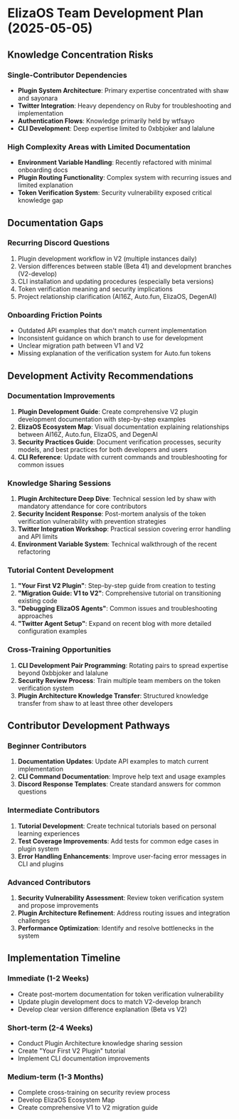# ElizaOS Team Development Plan (2025-05-05)

## Knowledge Concentration Risks

### Single-Contributor Dependencies
- **Plugin System Architecture**: Primary expertise concentrated with shaw and sayonara
- **Twitter Integration**: Heavy dependency on Ruby for troubleshooting and implementation
- **Authentication Flows**: Knowledge primarily held by wtfsayo
- **CLI Development**: Deep expertise limited to 0xbbjoker and lalalune

### High Complexity Areas with Limited Documentation
- **Environment Variable Handling**: Recently refactored with minimal onboarding docs
- **Plugin Routing Functionality**: Complex system with recurring issues and limited explanation
- **Token Verification System**: Security vulnerability exposed critical knowledge gap

## Documentation Gaps

### Recurring Discord Questions
1. Plugin development workflow in V2 (multiple instances daily)
2. Version differences between stable (Beta 41) and development branches (V2-develop)
3. CLI installation and updating procedures (especially beta versions)
4. Token verification meaning and security implications
5. Project relationship clarification (AI16Z, Auto.fun, ElizaOS, DegenAI)

### Onboarding Friction Points
- Outdated API examples that don't match current implementation
- Inconsistent guidance on which branch to use for development
- Unclear migration path between V1 and V2
- Missing explanation of the verification system for Auto.fun tokens

## Development Activity Recommendations

### Documentation Improvements
1. **Plugin Development Guide**: Create comprehensive V2 plugin development documentation with step-by-step examples
2. **ElizaOS Ecosystem Map**: Visual documentation explaining relationships between AI16Z, Auto.fun, ElizaOS, and DegenAI
3. **Security Practices Guide**: Document verification processes, security models, and best practices for both developers and users
4. **CLI Reference**: Update with current commands and troubleshooting for common issues

### Knowledge Sharing Sessions
1. **Plugin Architecture Deep Dive**: Technical session led by shaw with mandatory attendance for core contributors
2. **Security Incident Response**: Post-mortem analysis of the token verification vulnerability with prevention strategies
3. **Twitter Integration Workshop**: Practical session covering error handling and API limits
4. **Environment Variable System**: Technical walkthrough of the recent refactoring

### Tutorial Content Development
1. **"Your First V2 Plugin"**: Step-by-step guide from creation to testing
2. **"Migration Guide: V1 to V2"**: Comprehensive tutorial on transitioning existing code
3. **"Debugging ElizaOS Agents"**: Common issues and troubleshooting approaches
4. **"Twitter Agent Setup"**: Expand on recent blog with more detailed configuration examples

### Cross-Training Opportunities
1. **CLI Development Pair Programming**: Rotating pairs to spread expertise beyond 0xbbjoker and lalalune
2. **Security Review Process**: Train multiple team members on the token verification system
3. **Plugin Architecture Knowledge Transfer**: Structured knowledge transfer from shaw to at least three other developers

## Contributor Development Pathways

### Beginner Contributors
1. **Documentation Updates**: Update API examples to match current implementation
2. **CLI Command Documentation**: Improve help text and usage examples
3. **Discord Response Templates**: Create standard answers for common questions

### Intermediate Contributors
1. **Tutorial Development**: Create technical tutorials based on personal learning experiences
2. **Test Coverage Improvements**: Add tests for common edge cases in plugin system
3. **Error Handling Enhancements**: Improve user-facing error messages in CLI and plugins

### Advanced Contributors
1. **Security Vulnerability Assessment**: Review token verification system and propose improvements
2. **Plugin Architecture Refinement**: Address routing issues and integration challenges
3. **Performance Optimization**: Identify and resolve bottlenecks in the system

## Implementation Timeline

### Immediate (1-2 Weeks)
- Create post-mortem documentation for token verification vulnerability
- Update plugin development docs to match V2-develop branch
- Develop clear version difference explanation (Beta vs V2)

### Short-term (2-4 Weeks)
- Conduct Plugin Architecture knowledge sharing session
- Create "Your First V2 Plugin" tutorial
- Implement CLI documentation improvements

### Medium-term (1-3 Months)
- Complete cross-training on security review process
- Develop ElizaOS Ecosystem Map
- Create comprehensive V1 to V2 migration guide